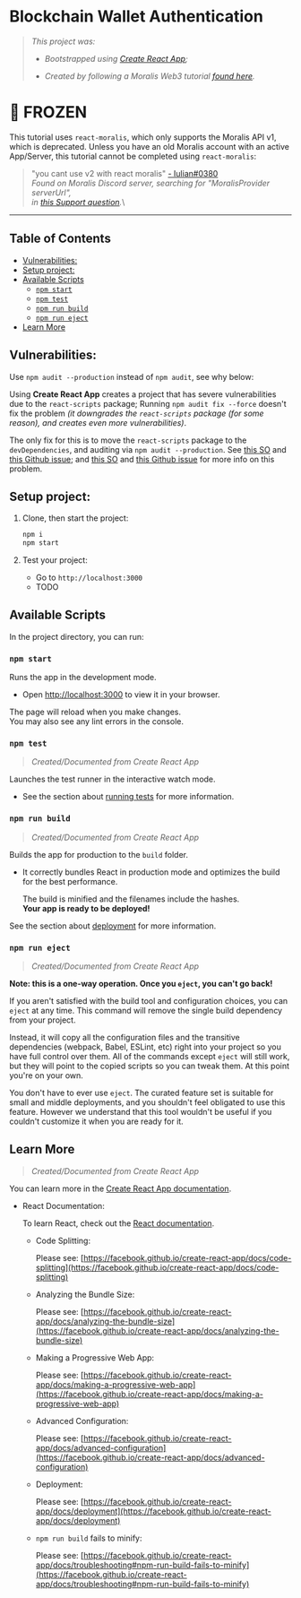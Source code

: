 # Blockchain Wallet Authentication

> _This project was:_
>
> - _Bootstrapped using [Create React App](https://github.com/facebook/create-react-app);_
>
> - _Created by following a Moralis Web3 tutorial [found here](https://youtu.be/UP6MfkU3Bkg)._

# 🥶 FROZEN

This tutorial uses `react-moralis`, which only supports the Moralis API v1,
which is deprecated. Unless you have an old Moralis account with an active
App/Server, this tutorial cannot be completed using `react-moralis`:

> "you cant use v2 with react moralis"
> [- Iulian#0380](https://discord.com/channels/819584798443569182/1035004761788915792/1035957486852780223)\
> _Found on Moralis Discord server, searching for "MoralisProvider serverUrl",_\
> _in [this Support question](https://discord.com/channels/819584798443569182/1035004761788915792)._\

---

## Table of Contents

<!-- To use: `npm install -g doctoc && doctoc README.md` -->
<!-- START doctoc generated TOC please keep comment here to allow auto update -->
<!-- DON'T EDIT THIS SECTION, INSTEAD RE-RUN doctoc TO UPDATE -->

- [Vulnerabilities:](#vulnerabilities)
- [Setup project:](#setup-project)
- [Available Scripts](#available-scripts)
  - [`npm start`](#npm-start)
  - [`npm test`](#npm-test)
  - [`npm run build`](#npm-run-build)
  - [`npm run eject`](#npm-run-eject)
- [Learn More](#learn-more)

<!-- END doctoc generated TOC please keep comment here to allow auto update -->

## Vulnerabilities:

Use `npm audit --production` instead of `npm audit`, see why below:

Using **Create React App** creates a project that has severe vulnerabilities due
to the `react-scripts` package; Running `npm audit fix --force` doesn't fix the
problem _(it downgrades the `react-scripts` package (for some reason), and_
_creates even more vulnerabilities)_.

The only fix for this is to move the `react-scripts` package to the
`devDependencies`, and auditing via `npm audit --production`. See [this SO](https://stackoverflow.com/q/67693423/1180523)
and [this Github issue](https://github.com/facebook/create-react-app/issues/11012);
and [this SO](https://stackoverflow.com/a/69576030/1180523) and
[this Github issue](https://github.com/facebook/create-react-app/issues/11174)
for more info on this problem.

## Setup project:

1. Clone, then start the project:

   ```sh
   npm i
   npm start
   ```

2. Test your project:

   - Go to `http://localhost:3000`
   - TODO

## Available Scripts

In the project directory, you can run:

### `npm start`

Runs the app in the development mode.

- Open [http://localhost:3000](http://localhost:3000) to view it in your
  browser.

The page will reload when you make changes.\
You may also see any lint errors in the console.

### `npm test`

> _Created/Documented from Create React App_

Launches the test runner in the interactive watch mode.

- See the section about [running tests](https://facebook.github.io/create-react-app/docs/running-tests)
  for more information.

### `npm run build`

> _Created/Documented from Create React App_

Builds the app for production to the `build` folder.

- It correctly bundles React in production mode and optimizes the build for the
  best performance.

  The build is minified and the filenames include the hashes.\
  **Your app is ready to be deployed!**

See the section about [deployment](https://facebook.github.io/create-react-app/docs/deployment)
for more information.

### `npm run eject`

> _Created/Documented from Create React App_

**Note: this is a one-way operation. Once you `eject`, you can't go back!**

If you aren't satisfied with the build tool and configuration choices, you can
`eject` at any time. This command will remove the single build dependency from
your project.

Instead, it will copy all the configuration files and the transitive
dependencies (webpack, Babel, ESLint, etc) right into your project so you have
full control over them. All of the commands except `eject` will still work, but
they will point to the copied scripts so you can tweak them. At this point
you're on your own.

You don't have to ever use `eject`. The curated feature set is suitable for
small and middle deployments, and you shouldn't feel obligated to use this
feature. However we understand that this tool wouldn't be useful if you couldn't
customize it when you are ready for it.

## Learn More

> _Created/Documented from Create React App_

You can learn more in the [Create React App documentation](https://facebook.github.io/create-react-app/docs/getting-started).

- React Documentation:

  To learn React, check out the [React documentation](https://reactjs.org/).

  - Code Splitting:

    Please see: [https://facebook.github.io/create-react-app/docs/code-splitting](https://facebook.github.io/create-react-app/docs/code-splitting)

  - Analyzing the Bundle Size:

    Please see: [https://facebook.github.io/create-react-app/docs/analyzing-the-bundle-size](https://facebook.github.io/create-react-app/docs/analyzing-the-bundle-size)

  - Making a Progressive Web App:

    Please see: [https://facebook.github.io/create-react-app/docs/making-a-progressive-web-app](https://facebook.github.io/create-react-app/docs/making-a-progressive-web-app)

  - Advanced Configuration:

    Please see: [https://facebook.github.io/create-react-app/docs/advanced-configuration](https://facebook.github.io/create-react-app/docs/advanced-configuration)

  - Deployment:

    Please see: [https://facebook.github.io/create-react-app/docs/deployment](https://facebook.github.io/create-react-app/docs/deployment)

  - `npm run build` fails to minify:

    Please see: [https://facebook.github.io/create-react-app/docs/troubleshooting#npm-run-build-fails-to-minify](https://facebook.github.io/create-react-app/docs/troubleshooting#npm-run-build-fails-to-minify)
